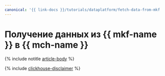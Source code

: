 ```yaml
---
canonical: '{{ link-docs }}/tutorials/dataplatform/fetch-data-from-mkf'
---
```


# Получение данных из {{ mkf-name }} в {{ mch-name }}

{% include notitle [article-body](../../_tutorials/dataplatform/mkf-datasource-for-mch.md) %}

{% include [clickhouse-disclaimer](../../_includes/clickhouse-disclaimer.md) %}
